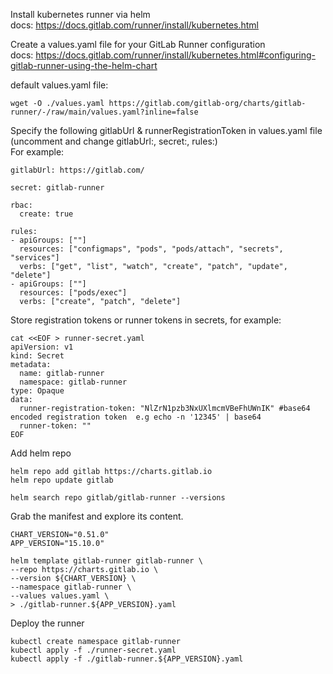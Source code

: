 Install kubernetes runner via helm <br/>
docs: https://docs.gitlab.com/runner/install/kubernetes.html <br/>

Create a values.yaml file for your GitLab Runner configuration <br/>
docs: https://docs.gitlab.com/runner/install/kubernetes.html#configuring-gitlab-runner-using-the-helm-chart <br/>

default values.yaml file:

```
wget -O ./values.yaml https://gitlab.com/gitlab-org/charts/gitlab-runner/-/raw/main/values.yaml?inline=false
```

Specify the following gitlabUrl & runnerRegistrationToken in values.yaml file<br/>
(uncomment and change gitlabUrl:, secret:, rules:) <br/>
For example: <br/>

```
gitlabUrl: https://gitlab.com/

secret: gitlab-runner

rbac:
  create: true

rules:
- apiGroups: [""]
  resources: ["configmaps", "pods", "pods/attach", "secrets", "services"]
  verbs: ["get", "list", "watch", "create", "patch", "update", "delete"]
- apiGroups: [""]
  resources: ["pods/exec"]
  verbs: ["create", "patch", "delete"]
```

Store registration tokens or runner tokens in secrets, for example: <br/>

```
cat <<EOF > runner-secret.yaml
apiVersion: v1
kind: Secret
metadata:
  name: gitlab-runner
  namespace: gitlab-runner
type: Opaque
data:
  runner-registration-token: "NlZrN1pzb3NxUXlmcmVBeFhUWnIK" #base64 encoded registration token  e.g echo -n '12345' | base64
  runner-token: ""
EOF
```

Add helm repo

```
helm repo add gitlab https://charts.gitlab.io
helm repo update gitlab

helm search repo gitlab/gitlab-runner --versions
```

Grab the manifest and explore its content.

```
CHART_VERSION="0.51.0"
APP_VERSION="15.10.0"

helm template gitlab-runner gitlab-runner \
--repo https://charts.gitlab.io \
--version ${CHART_VERSION} \
--namespace gitlab-runner \
--values values.yaml \
> ./gitlab-runner.${APP_VERSION}.yaml
```

Deploy the runner

```
kubectl create namespace gitlab-runner
kubectl apply -f ./runner-secret.yaml
kubectl apply -f ./gitlab-runner.${APP_VERSION}.yaml
```

